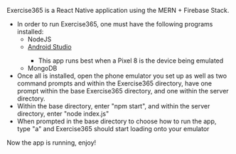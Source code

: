 Exercise365 is a React Native application using the MERN + Firebase Stack.
<ul>
  <li>In order to run Exercise365, one must have the following programs installed:
    <ul>
      <li>NodeJS</li>
      <li><a href = "https://www.youtube.com/watch?v=DFbhpQpqyuo">Android Studio</a></li>
      <ul>
        <li>This app runs best when a Pixel 8 is the device being emulated</li>
      </ul>
      <li>MongoDB</li>
    </ul>
  <li>Once all is installed, open the phone emulator you set up as well as two command prompts and within the Exercise365 directory, have one prompt within the base Exercise365 directory, and one within the server directory.</li>
  <li>Within the base directory, enter "npm start", and within the server directory, enter "node index.js"</li>
  <li>When prompted in the base directory to choose how to run the app, type "a" and Exercise365 should start loading onto your emulator</li>
  </ul>
Now the app is running, enjoy!
